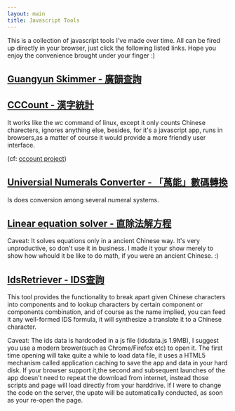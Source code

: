 ```yaml
---
layout: main
title: Javascript Tools
---
```

This is a collection of javascript tools I've made over time. All can be fired up directly in your browser, just click the following listed links. Hope you enjoy the convenience brought under your finger :)

## [Guangyun Skimmer - 廣韻查詢](/js-tools/guangyun-skimmer)
## [CCCount - 漢字統計](/js-tools/cccount)
It works like the wc command of linux, except it only counts Chinese charecters, ignores anything else, besides, for it's a javascript app, runs in browsers,as a matter of course it would provide a more friendly user interface.

(cf: [cccount project](/projects.html#cccount))

## [Universial Numerals Converter - 「萬能」數碼轉換](/js-tools/numeral)
Is does conversion among several numeral systems.

## [Linear equation solver - 直除法解方程](/js-tools/linear)
Caveat: It solves equations only in a ancient Chinese way. It's very unproductive, so don't use it in business. I made it your show merely to show how whould it be like to do math, if you were an ancient Chinese. :)

## [IdsRetriever - IDS查詢](http://blankego.github.com/ids/IdsRetriever)
This tool provides the functionality to break apart given Chinese characters into components and to lookup characters by certain component or components combination, and of course as the name implied, you can feed it any well-formed IDS formula, it will synthesize a translate it to a Chinese character.

Caveat: The ids data is hardcoded in a js file (idsdata.js 1.9MB), I suggest you use a modern brower(such as Chrome/Firefox etc) to open it. The first time opening will take quite a while to load data file, it uses a HTML5 mechanism called application caching to save the app and data in your hard disk. If your browser support it,the second and subsequent launches of the app doesn't need to repeat the download  from internet, instead those scripts and page will load directly from your harddrive. If I were to change the code on the server, the upate will be automatically conducted, as soon as your re-open the page.
